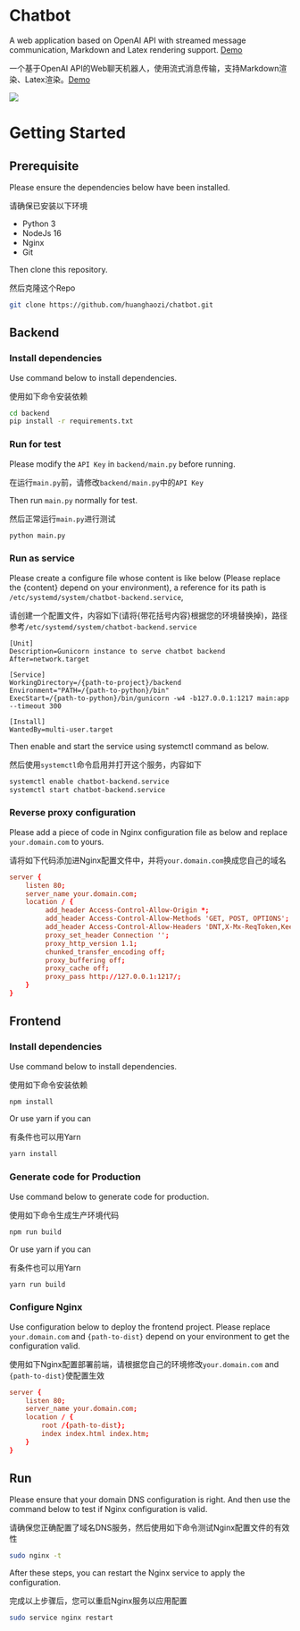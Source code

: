 # Chatbot
A web application based on OpenAI API with streamed message communication, Markdown and Latex rendering support. [Demo](https://gpt.huanghaozi.cn)

一个基于OpenAI API的Web聊天机器人，使用流式消息传输，支持Markdown渲染、Latex渲染。[Demo](https://gpt.huanghaozi.cn)

![](https://cdn.jsdelivr.net/gh/huanghaozi/chatbot@main/demo.jpg)

# Getting Started
## Prerequisite
Please ensure the dependencies below have been installed.

请确保已安装以下环境

 - Python 3
 - NodeJs 16
 - Nginx
 - Git

Then clone this repository.

然后克隆这个Repo

```bash
git clone https://github.com/huanghaozi/chatbot.git
```

## Backend
### Install dependencies
Use command below to install dependencies.

使用如下命令安装依赖

```bash
cd backend
pip install -r requirements.txt
```

### Run for test
Please modify the `API Key` in `backend/main.py` before running.

在运行`main.py`前，请修改`backend/main.py`中的`API Key`

Then run `main.py` normally for test.

然后正常运行`main.py`进行测试

```bash
python main.py
```

### Run as service

Please create a configure file whose content is like below (Please replace the {content} depend on your environment), a reference for its path is `/etc/systemd/system/chatbot-backend.service`, 

请创建一个配置文件，内容如下(请将{带花括号内容}根据您的环境替换掉)，路径参考`/etc/systemd/system/chatbot-backend.service`

```config
[Unit]
Description=Gunicorn instance to serve chatbot backend
After=network.target

[Service]
WorkingDirectory=/{path-to-project}/backend
Environment="PATH=/{path-to-python}/bin"
ExecStart=/{path-to-python}/bin/gunicorn -w4 -b127.0.0.1:1217 main:app --timeout 300

[Install]
WantedBy=multi-user.target
```

Then enable and start the service using systemctl command as below.

然后使用`systemctl`命令启用并打开这个服务，内容如下

```bash
systemctl enable chatbot-backend.service
systemctl start chatbot-backend.service
```

### Reverse proxy configuration
Please add a piece of code in Nginx configuration file as below and replace `your.domain.com` to yours.

请将如下代码添加进Nginx配置文件中，并将`your.domain.com`换成您自己的域名

```conf
server {
    listen 80;
    server_name your.domain.com;
    location / {
         add_header Access-Control-Allow-Origin *;
         add_header Access-Control-Allow-Methods 'GET, POST, OPTIONS';
         add_header Access-Control-Allow-Headers 'DNT,X-Mx-ReqToken,Keep-Alive,User-Agent,X-Requested-With,If-Modified-Since,Cache-Control,Content-Type,Authorization';
         proxy_set_header Connection '';
         proxy_http_version 1.1;
         chunked_transfer_encoding off;
         proxy_buffering off;
         proxy_cache off;
         proxy_pass http://127.0.0.1:1217/;
    }
}
```

## Frontend
### Install dependencies
Use command below to install dependencies.

使用如下命令安装依赖

```bash
npm install
```

Or use yarn if you can

有条件也可以用Yarn

```bash
yarn install
```

### Generate code for Production
Use command below to generate code for production.

使用如下命令生成生产环境代码

```bash
npm run build
```

Or use yarn if you can

有条件也可以用Yarn

```bash
yarn run build
```

### Configure Nginx
Use configuration below to deploy the frontend project. Please replace `your.domain.com` and `{path-to-dist}` depend on your environment to get the configuration valid.

使用如下Nginx配置部署前端，请根据您自己的环境修改`your.domain.com` and `{path-to-dist}`使配置生效

```conf
server {
    listen 80;
    server_name your.domain.com;
    location / {
        root /{path-to-dist};
        index index.html index.htm;
    }
}
```

## Run
Please ensure that your domain DNS configuration is right. And then use the command below to test if Nginx configuration is valid.

请确保您正确配置了域名DNS服务，然后使用如下命令测试Nginx配置文件的有效性

```bash
sudo nginx -t
```

After these steps, you can restart the Nginx service to apply the configuration.

完成以上步骤后，您可以重启Nginx服务以应用配置

```bash
sudo service nginx restart
```
